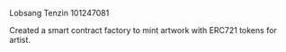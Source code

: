 Lobsang Tenzin 101247081

Created a smart contract factory to mint artwork with ERC721 tokens for artist.